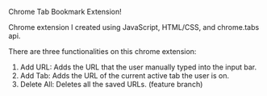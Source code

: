 Chrome Tab Bookmark Extension!

Chrome extension I created using JavaScript, HTML/CSS, and chrome.tabs api.

There are three functionalities on this chrome extension:
  1. Add URL: Adds the URL that the user manually typed into the input bar.
  2. Add Tab: Adds the URL of the current active tab the user is on.
  3. Delete All: Deletes all the saved URLs. (feature branch)

